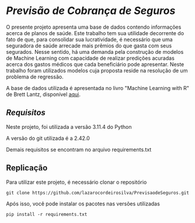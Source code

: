 # *Previsão de Cobrança de Seguros*
O presente projeto apresenta uma base de dados contendo informações acerca de planos de saúde. Este trabalho tem sua utilidade decorrente do fato de que, para consolidar sua lucratividade, é necessário que uma seguradora de saúde arrecade mais prêmios do que gasta com seus segurados. Nesse sentido, há uma demanda pela construção de modelos de Machine Learning com capacidade de realizar predições acuradas acerca dos gastos médicos que cada beneficiário pode apresentar. Neste trabalho foram utilizados modelos cuja proposta reside na resolução de um problema de regressão. 

A base de dados utilizada é apresentada no livro "Machine Learning with R" de Brett Lantz, disponível [aqui](https://github.com/stedy/Machine-Learning-with-R-datasets).

## *Requisitos* 
Neste projeto, foi utilizada a versão 3.11.4 do Python

A versão do git utilizada é a 2.42.0

Demais requisitos se encontram no arquivo requirements.txt

## Replicação 
Para utilizar este projeto, é necessário clonar o repositório 

```
git clone https://github.com/lazarocordeirosilva/PrevisaodeSeguros.git
```

Após isso, você pode instalar os pacotes nas versões utilizadas
```
pip install -r requirements.txt
```



